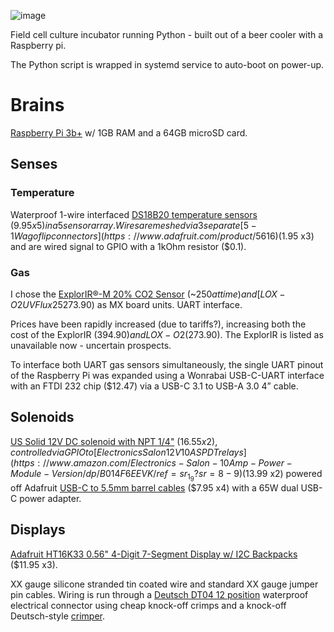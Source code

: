 ![image](https://github.com/user-attachments/assets/4246c3a4-7e26-4cae-9302-62b492628352)

Field cell culture incubator running Python - built out of a beer cooler with a Raspberry pi.

The Python script is wrapped in systemd service to auto-boot on power-up.

# Brains
[Raspberry Pi 3b+](https://www.raspberrypi.com/products/raspberry-pi-3-model-b-plus/) w/ 1GB RAM and a 64GB microSD card.

## Senses
### Temperature
Waterproof 1-wire interfaced [DS18B20 temperature sensors](https://www.adafruit.com/product/381) ($9.95 x5) in a 5 sensor array. Wires are meshed via 3 separate [5-1 Wago flip connectors](https://www.adafruit.com/product/5616) ($1.95 x3) and are wired signal to GPIO with a 1kOhm resistor ($0.1).

### Gas  
I chose the [ExplorIR®-M 20% CO2 Sensor](https://www.co2meter.com/products/explorir-20-co2-smart-led-sensor?variant=43960991842502) (~$250 at time) and [LOX-O2 UV Flux 25% Oxygen Smart Sensor](https://www.co2meter.com/products/25-percent-oxygen-sensor?variant=43960891277510) ($273.90) as MX board units. UART interface.

Prices have been rapidly increased (due to tariffs?), increasing both the cost of the ExplorIR ($394.90) and LOX-O2 ($273.90). The ExplorIR is listed as unavailable now - uncertain prospects.

To interface both UART gas sensors simultaneously, the single UART pinout of the Raspberry Pi was expanded using a Wonrabai USB-C-UART interface with an FTDI 232 chip ($12.47) via a USB-C 3.1 to USB-A 3.0 4” cable.

## Solenoids
[US Solid 12V DC solenoid with NPT 1/4"](https://ussolid.com/products/u-s-solid-electric-solenoid-valve-1-4-12v-dc-solenoid-valve-brass-body-normally-closed-viton-seal-html) ($16.55 x2), controlled via GPIO to [Electronics Salon 12V 10A SPDT relays](https://www.amazon.com/Electronics-Salon-10Amp-Power-Module-Version/dp/B014F6EEVK/ref=sr_1_9?sr=8-9) ($13.99 x2) powered off Adafruit [USB-C to 5.5mm barrel cables](https://www.adafruit.com/product/5450) ($7.95 x4) with a 65W dual USB-C power adapter.

## Displays
[Adafruit HT16K33 0.56" 4-Digit 7-Segment Display w/ I2C Backpacks](https://www.adafruit.com/product/881) ($11.95 x3).

XX gauge silicone stranded tin coated wire and standard XX gauge jumper pin cables.
Wiring is run through a [Deutsch DT04 12 position](https://www.digikey.com/en/products/detail/te-connectivity-deutsch-ict-connectors/DT04-12PA-LE14/10461760) waterproof electrical connector using cheap knock-off crimps and a knock-off Deutsch-style [crimper](https://www.amazon.com/Knoweasy-KN-16-Crimping-Impression-Contacts/dp/B09Z6Q6K4W/ref=sr_1_8?sr=8-8).
